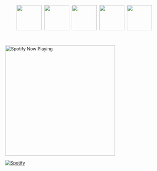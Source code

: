 

<p align="center"> 
  <a href="https://www.behance.net/daniellegomesz"><img height="80" src="https://user-images.githubusercontent.com/33988886/90333149-f38d1800-dfe0-11ea-8f19-88d769907017.png"></a>&nbsp;
  <a href="https://www.instagram.com/danny._.tee/"><img height="80" src="https://user-images.githubusercontent.com/33988886/90333004-90e74c80-dfdf-11ea-8ea1-a445dfa521d3.png"></a>&nbsp;
  <a href="https://dribbble.com/PixiiDust"><img height="80" src="https://user-images.githubusercontent.com/33988886/90333218-a9586680-dfe1-11ea-8768-af617f018993.png"></a>&nbsp;
  <a href="https://twitter.com/ilaucandy"><img height="80" src="https://user-images.githubusercontent.com/33988886/90333070-3dc1c980-dfe0-11ea-848e-6a5a0f78b14f.png"></a>&nbsp;
  <a href="https://www.linkedin.com/in/danielle-gomesz-b4a6b1153/"><img height="80" src="https://user-images.githubusercontent.com/33988886/90332970-2d5d1f00-dfdf-11ea-9a7c-bbd926906cc3.png"></a>
</p>
<br>

[<img src="https://novatorem-7xsnlzp7a.vercel.app/api/spotify-playing" alt="Spotify Now Playing " width="350" />](https://open.spotify.com/user/1x83rc997t4q4qwhidia2xgls)


[![Spotify](https://novatorem-git-master.pixiidust.vercel.app/api/spotify-playing)](https://open.spotify.com/user/1x83rc997t4q4qwhidia2xgls)

